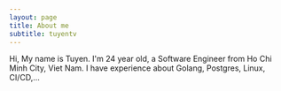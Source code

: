 ```yaml
---
layout: page
title: About me
subtitle: tuyentv
---
```



Hi, My name is Tuyen. I'm 24 year old, a Software Engineer from Ho Chi Minh City, Viet Nam. I have experience about Golang, Postgres, Linux, CI/CD,...
